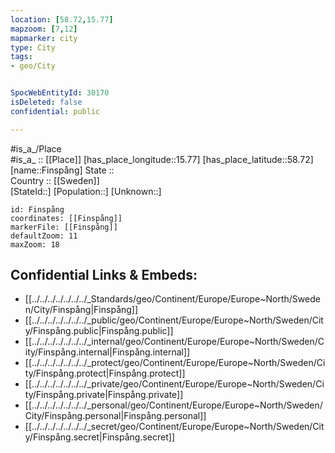 ```yaml
---
location: [58.72,15.77] 
mapzoom: [7,12] 
mapmarker: city 
type: City
tags:
- geo/City


SpocWebEntityId: 30170
isDeleted: false
confidential: public

---
```



#is_a_/Place  
#is_a_ :: [[Place]] 
[has_place_longitude::15.77] 
[has_place_latitude::58.72] 
[name::Finspång] 
State ::  
Country :: [[Sweden]]  
[StateId::] 
[Population::] 
[Unknown::] 


```leaflet
id: Finspång
coordinates: [[Finspång]] 
markerFile: [[Finspång]] 
defaultZoom: 11 
maxZoom: 18
```


## Confidential Links & Embeds: 
- [[../../../../../../../_Standards/geo/Continent/Europe/Europe~North/Sweden/City/Finspång|Finspång]] 
- [[../../../../../../../_public/geo/Continent/Europe/Europe~North/Sweden/City/Finspång.public|Finspång.public]] 
- [[../../../../../../../_internal/geo/Continent/Europe/Europe~North/Sweden/City/Finspång.internal|Finspång.internal]] 
- [[../../../../../../../_protect/geo/Continent/Europe/Europe~North/Sweden/City/Finspång.protect|Finspång.protect]] 
- [[../../../../../../../_private/geo/Continent/Europe/Europe~North/Sweden/City/Finspång.private|Finspång.private]] 
- [[../../../../../../../_personal/geo/Continent/Europe/Europe~North/Sweden/City/Finspång.personal|Finspång.personal]] 
- [[../../../../../../../_secret/geo/Continent/Europe/Europe~North/Sweden/City/Finspång.secret|Finspång.secret]] 
